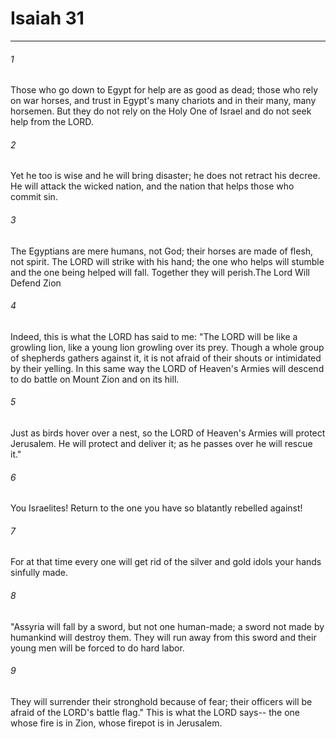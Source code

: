 # Isaiah 31
***



###### 1 
Those who go down to Egypt for help are as good as dead; those who rely on war horses, and trust in Egypt's many chariots and in their many, many horsemen. But they do not rely on the Holy One of Israel and do not seek help from the LORD. 

###### 2 
Yet he too is wise and he will bring disaster; he does not retract his decree. He will attack the wicked nation, and the nation that helps those who commit sin. 

###### 3 
The Egyptians are mere humans, not God; their horses are made of flesh, not spirit. The LORD will strike with his hand; the one who helps will stumble and the one being helped will fall. Together they will perish.The Lord Will Defend Zion 

###### 4 
Indeed, this is what the LORD has said to me: "The LORD will be like a growling lion, like a young lion growling over its prey. Though a whole group of shepherds gathers against it, it is not afraid of their shouts or intimidated by their yelling. In this same way the LORD of Heaven's Armies will descend to do battle on Mount Zion and on its hill. 

###### 5 
Just as birds hover over a nest, so the LORD of Heaven's Armies will protect Jerusalem. He will protect and deliver it; as he passes over he will rescue it." 

###### 6 
You Israelites! Return to the one you have so blatantly rebelled against! 

###### 7 
For at that time every one will get rid of the silver and gold idols your hands sinfully made. 

###### 8 
"Assyria will fall by a sword, but not one human-made; a sword not made by humankind will destroy them. They will run away from this sword and their young men will be forced to do hard labor. 

###### 9 
They will surrender their stronghold because of fear; their officers will be afraid of the LORD's battle flag." This is what the LORD says-- the one whose fire is in Zion, whose firepot is in Jerusalem.
